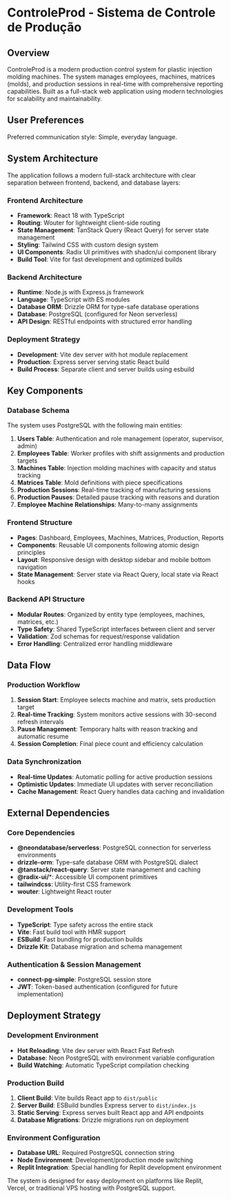 # ControleProd - Sistema de Controle de Produção

## Overview

ControleProd is a modern production control system for plastic injection molding machines. The system manages employees, machines, matrices (molds), and production sessions in real-time with comprehensive reporting capabilities. Built as a full-stack web application using modern technologies for scalability and maintainability.

## User Preferences

Preferred communication style: Simple, everyday language.

## System Architecture

The application follows a modern full-stack architecture with clear separation between frontend, backend, and database layers:

### Frontend Architecture
- **Framework**: React 18 with TypeScript
- **Routing**: Wouter for lightweight client-side routing
- **State Management**: TanStack Query (React Query) for server state management
- **Styling**: Tailwind CSS with custom design system
- **UI Components**: Radix UI primitives with shadcn/ui component library
- **Build Tool**: Vite for fast development and optimized builds

### Backend Architecture
- **Runtime**: Node.js with Express.js framework
- **Language**: TypeScript with ES modules
- **Database ORM**: Drizzle ORM for type-safe database operations
- **Database**: PostgreSQL (configured for Neon serverless)
- **API Design**: RESTful endpoints with structured error handling

### Deployment Strategy
- **Development**: Vite dev server with hot module replacement
- **Production**: Express server serving static React build
- **Build Process**: Separate client and server builds using esbuild

## Key Components

### Database Schema
The system uses PostgreSQL with the following main entities:

1. **Users Table**: Authentication and role management (operator, supervisor, admin)
2. **Employees Table**: Worker profiles with shift assignments and production targets
3. **Machines Table**: Injection molding machines with capacity and status tracking
4. **Matrices Table**: Mold definitions with piece specifications
5. **Production Sessions**: Real-time tracking of manufacturing sessions
6. **Production Pauses**: Detailed pause tracking with reasons and duration
7. **Employee Machine Relationships**: Many-to-many assignments

### Frontend Structure
- **Pages**: Dashboard, Employees, Machines, Matrices, Production, Reports
- **Components**: Reusable UI components following atomic design principles
- **Layout**: Responsive design with desktop sidebar and mobile bottom navigation
- **State Management**: Server state via React Query, local state via React hooks

### Backend API Structure
- **Modular Routes**: Organized by entity type (employees, machines, matrices, etc.)
- **Type Safety**: Shared TypeScript interfaces between client and server
- **Validation**: Zod schemas for request/response validation
- **Error Handling**: Centralized error handling middleware

## Data Flow

### Production Workflow
1. **Session Start**: Employee selects machine and matrix, sets production target
2. **Real-time Tracking**: System monitors active sessions with 30-second refresh intervals
3. **Pause Management**: Temporary halts with reason tracking and automatic resume
4. **Session Completion**: Final piece count and efficiency calculation

### Data Synchronization
- **Real-time Updates**: Automatic polling for active production sessions
- **Optimistic Updates**: Immediate UI updates with server reconciliation
- **Cache Management**: React Query handles data caching and invalidation

## External Dependencies

### Core Dependencies
- **@neondatabase/serverless**: PostgreSQL connection for serverless environments
- **drizzle-orm**: Type-safe database ORM with PostgreSQL dialect
- **@tanstack/react-query**: Server state management and caching
- **@radix-ui/***: Accessible UI component primitives
- **tailwindcss**: Utility-first CSS framework
- **wouter**: Lightweight React router

### Development Tools
- **TypeScript**: Type safety across the entire stack
- **Vite**: Fast build tool with HMR support
- **ESBuild**: Fast bundling for production builds
- **Drizzle Kit**: Database migration and schema management

### Authentication & Session Management
- **connect-pg-simple**: PostgreSQL session store
- **JWT**: Token-based authentication (configured for future implementation)

## Deployment Strategy

### Development Environment
- **Hot Reloading**: Vite dev server with React Fast Refresh
- **Database**: Neon PostgreSQL with environment variable configuration
- **Build Watching**: Automatic TypeScript compilation checking

### Production Build
1. **Client Build**: Vite builds React app to `dist/public`
2. **Server Build**: ESBuild bundles Express server to `dist/index.js`
3. **Static Serving**: Express serves built React app and API endpoints
4. **Database Migrations**: Drizzle migrations run on deployment

### Environment Configuration
- **Database URL**: Required PostgreSQL connection string
- **Node Environment**: Development/production mode switching
- **Replit Integration**: Special handling for Replit development environment

The system is designed for easy deployment on platforms like Replit, Vercel, or traditional VPS hosting with PostgreSQL support.